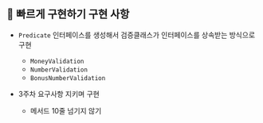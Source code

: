 ## 🚀️ 빠르게 구현하기 구현 사항
- `Predicate` 인터페이스를 생성해서 검증클래스가 인터페이스를 상속받는 방식으로 구현
    - `MoneyValidation`
    - `NumberValidation`
    - `BonusNumberValidation`


- 3주차 요구사항 지키며 구현
    - 메서드 10줄 넘기지 않기

